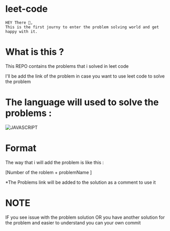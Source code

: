# leet-code

    HEY There 👋,
    This is the first journy to enter the problem solving world and get happy with it. 
    

# What is this ?

This REPO contains the problems that i solved in leet code

I'll be add the link of the problem in case you want to use leet code to solve the problem 

# The language will used to solve the problems : 
![JAVASCRIPT](https://img.shields.io/badge/JavaScript-F7DF1E?style=for-the-badge&logo=javascript&logoColor=black)
# Format
The way that i will add the problem is  like this : 

[Number of the roblem + problemName ] 

*The Problems link will be added to the solution as a comment to use it 



 # NOTE 
IF you see issue with the problem solution 
OR you have another solution for the problem and easier to understand you can your own commit 

